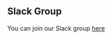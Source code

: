 ## Slack Group

You can join our Slack group [here](https://join.slack.com/t/missoulatech/shared_invite/enQtMzY2NDQwOTAwMTMxLWRkZmJlMzM0MWU3MzgwMTZlMzdkMDZiNWNlZmNjYTUxNzQ1MTNjNzQ2NGFkMDQyMTdlNWVhYWU5YTc4ZTZjYTI)
